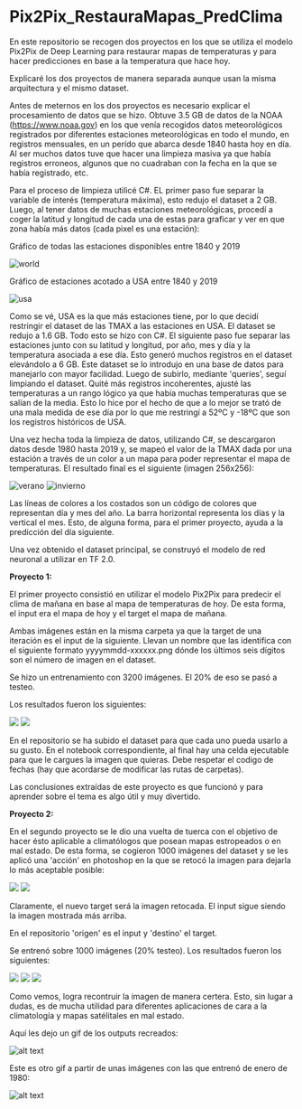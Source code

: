 # Pix2Pix_RestauraMapas_PredClima
En este repositorio se recogen dos proyectos en los que se utiliza el modelo Pix2Pix de Deep Learning para restaurar mapas de temperaturas y para hacer predicciones en base a la temperatura que hace hoy.

Explicaré los dos proyectos de manera separada aunque usan la misma arquitectura y el mismo dataset. 

Antes de meternos en los dos proyectos es necesario explicar el procesamiento de datos que se hizo. Obtuve 3.5 GB de datos de la NOAA (https://www.noaa.gov) en los que venía recogidos datos meteorológicos registrados por diferentes estaciones meteorológicas en todo el mundo, en registros mensuales, en un perído que abarca desde 1840 hasta hoy en día. Al ser muchos datos tuve que hacer una limpieza masiva ya que había registros erroneos, algunos que no cuadraban con la fecha en la que se había registrado, etc. 

Para el proceso de limpieza utilicé C#. EL primer paso fue separar la variable de interés (temperatura máxima), esto redujo el dataset a 2 GB. Luego, al tener datos de muchas estaciones meteorológicas, procedí a coger la latitud y longitud de cada una de estas para graficar y ver en que zona había más datos (cada pixel es una estación):

Gráfico de todas las estaciones disponibles entre 1840 y 2019

![world](https://github.com/abignu/Pix2Pix_RestauraMapas_PredClima/blob/master/images/world.png)

Gráfico de estaciones acotado a USA entre 1840 y 2019

![usa](https://github.com/abignu/Pix2Pix_RestauraMapas_PredClima/blob/master/images/usa.png)

Como se vé, USA es la que más estaciones tiene, por lo que decidí restringir el dataset de las TMAX a las estaciones en USA. El dataset se redujo a 1.6 GB. Todo esto se hizo con C#. El siguiente paso fue separar las estaciones junto con su latitud y longitud, por año, mes y día y la temperatura asociada a ese día. Esto generó muchos registros en el dataset elevándolo a 6 GB. Este dataset se lo introdujo en una base de datos para manejarlo con mayor facilidad. Luego de subirlo, mediante 'queries', seguí limpiando el dataset. Quité más registros incoherentes, ajusté las temperaturas a un rango lógico ya que había muchas temperaturas que se salían de la media. Esto lo hice por el hecho de que a lo mejor se trató de una mala medida de ese día por lo que me restringí a 52ºC y -18ºC que son los registros históricos de USA. 

Una vez hecha toda la limpieza de datos, utilizando C#, se descargaron datos desde 1980 hasta 2019 y, se mapeó el valor de la TMAX dada por una estación a través de un color a un mapa para poder representar el mapa de temperaturas. El resultado final es el siguiente (imagen 256x256):

![verano](https://github.com/abignu/Pix2Pix_RestauraMapas_PredClima/blob/master/images/19890805-003504.png?raw=true)
![invierno](https://github.com/abignu/Pix2Pix_RestauraMapas_PredClima/blob/master/images/19891221-003642.png?raw=true)

Las líneas de colores a los costados son un código de colores que representan día y mes del año. La barra horizontal representa los días y la vertical el mes. Esto, de alguna forma, para el primer proyecto, ayuda a la predicción del día siguiente. 

Una vez obtenido el dataset principal, se construyó el modelo de red neuronal a utilizar en TF 2.0. 

**Proyecto 1:**

El primer proyecto consistió en utilizar el modelo Pix2Pix para predecir el clima de mañana en base al mapa de temperaturas de hoy. De esta forma, el input era el mapa de hoy y el target el mapa de mañana. 

Ambas imágenes están en la misma carpeta ya que la target de una iteración es el input de la siguiente. Llevan un nombre que las identifica con el siguiente formato yyyymmdd-xxxxxx.png dónde los últimos seis dígitos son el número de imagen en el dataset. 

Se hizo un entrenamiento con 3200 imágenes. El 20% de eso se pasó a testeo. 

Los resultados fueron los siguientes:

![](https://github.com/abignu/Pix2Pix_RestauraMapas_PredClima/blob/master/images/resultados_proyecto1/result1.jpg)
![](https://github.com/abignu/Pix2Pix_RestauraMapas_PredClima/blob/master/images/resultados_proyecto1/result2.jpg)

En el repositorio se ha subido el dataset para que cada uno pueda usarlo a su gusto. En el notebook correspondiente, al final hay una celda ejecutable para que le cargues la imagen que quieras. Debe respetar el codigo de fechas (hay que acordarse de modificar las rutas de carpetas). 

Las conclusiones extraídas de este proyecto es que funcionó y para aprender sobre el tema es algo útil y muy divertido. 

**Proyecto 2:**

En el segundo proyecto se le dio una vuelta de tuerca con el objetivo de hacer ésto aplicable a climatólogos que posean mapas estropeados o en mal estado. De esta forma, se cogieron 1000 imágenes del dataset y se les aplicó una 'acción' en photoshop en la que se retocó la imagen para dejarla lo más aceptable posible:

![](https://github.com/abignu/Pix2Pix_RestauraMapas_PredClima/blob/master/images/19800627-000178.png?raw=true)
![](https://github.com/abignu/Pix2Pix_RestauraMapas_PredClima/blob/master/images/19800109-000008.png?raw=true)

Claramente, el nuevo target será la imagen retocada. El input sigue siendo la imagen mostrada más arriba. 

En el repositorio 'origen' es el input y 'destino' el target. 

Se entrenó sobre 1000 imágenes (20% testeo). Los resultados fueron los siguientes:

![](https://github.com/abignu/Pix2Pix_RestauraMapas_PredClima/blob/master/images/resultados_proyecto2/result1.jpg)
![](https://github.com/abignu/Pix2Pix_RestauraMapas_PredClima/blob/master/images/resultados_proyecto2/result2.jpg)
![](https://github.com/abignu/Pix2Pix_RestauraMapas_PredClima/blob/master/images/resultados_proyecto2/result3.jpg)

Como vemos, logra recontruir la imagen de manera certera. Esto, sin lugar a dudas, es de mucha utilidad para diferentes aplicaciones de cara a la climatología y mapas satélitales en mal estado. 

Aquí les dejo un gif de los outputs recreados:

![alt text](https://github.com/abignu/Pix2Pix_RestauraMapas_PredClima/blob/master/images/gif_outputs.gif)

Este es otro gif a partir de unas imágenes con las que entrenó de enero de 1980:

![alt text](https://github.com/abignu/Pix2Pix_RestauraMapas_PredClima/blob/master/images/gif_invierno_img_corregidas.gif)


